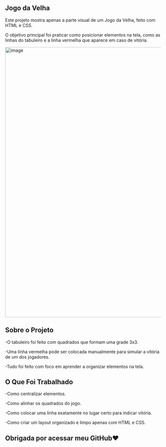 Jogo da Velha 
------------

Este projeto mostra apenas a parte visual de um Jogo da Velha, feito com HTML e CSS.

O objetivo principal foi praticar como posicionar elementos na tela, como as linhas do tabuleiro e a linha vermelha que aparece em caso de vitória.

<img width="1861" height="874" alt="image" src="https://github.com/user-attachments/assets/c01f222a-d240-4a23-b60d-3631253550a4" />


Sobre o Projeto
------------------

-O tabuleiro foi feito com quadrados que formam uma grade 3x3.

-Uma linha vermelha pode ser colocada manualmente para simular a vitória de um dos jogadores.

-Tudo foi feito com foco em aprender a organizar elementos na tela.

O Que Foi Trabalhado
--------------------------------

-Como centralizar elementos.

-Como alinhar os quadrados do jogo.

-Como colocar uma linha exatamente no lugar certo para indicar vitória.

-Como criar um layout organizado e limpo apenas com HTML e CSS.

Obrigada por acessar meu GitHub❤️
-------------------------------
